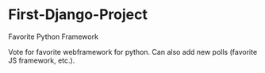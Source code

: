 # First-Django-Project
Favorite Python Framework

Vote for favorite webframework for python.
Can also add new polls (favorite JS framework, etc.).

